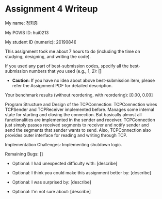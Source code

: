 Assignment 4 Writeup
=============

My name: 정희종

My POVIS ID: hui0213

My student ID (numeric): 20190846

This assignment took me about 7 hours to do (including the time on studying, designing, and writing the code).

If you used any part of best-submission codes, specify all the best-submission numbers that you used (e.g., 1, 2): []

- **Caution**: If you have no idea about above best-submission item, please refer the Assignment PDF for detailed description.

Your benchmark results (without reordering, with reordering): [0.00, 0.00]

Program Structure and Design of the TCPConnection:
TCPConnection wires TCPSender and TCPReceiver implemented before. Manages some internal state for starting and closing the connection. But basically almost all functionalities are implemented in the sender and receiver. TCPConnection just simply passes received segments to receiver and notify sender and send the segments that sender wants to send. Also, TCPConnection also provides outer interface for reading and writing through TCP.

Implementation Challenges:
Implementing shutdown logic.

Remaining Bugs:
[]

- Optional: I had unexpected difficulty with: [describe]

- Optional: I think you could make this assignment better by: [describe]

- Optional: I was surprised by: [describe]

- Optional: I'm not sure about: [describe]
